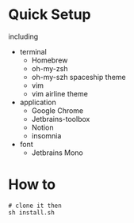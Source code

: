 # Quick Setup
including
* terminal
    * Homebrew
    * oh-my-zsh
    * oh-my-szh spaceship theme
    * vim
    * vim airline theme
* application
    * Google Chrome
    * Jetbrains-toolbox
    * Notion
    * insomnia
* font
    * Jetbrains Mono

# How to 
```
# clone it then
sh install.sh 
```

